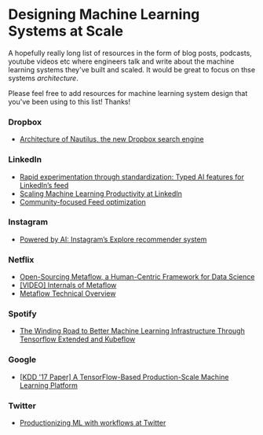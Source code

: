 # Designing Machine Learning Systems at Scale

A hopefully really long list of resources in the form of blog posts, podcasts, youtube videos etc where engineers talk and write about the machine learning systems they've built and scaled. It would be great to focus on thse systems _architecture_.

Please feel free to add resources for machine learning system design that you've been using to this list! Thanks!


### Dropbox
- [Architecture of Nautilus, the new Dropbox search engine](https://dropbox.tech/machine-learning/architecture-of-nautilus-the-new-dropbox-search-engine)

### LinkedIn
- [Rapid experimentation through standardization: Typed AI features for LinkedIn’s feed](https://engineering.linkedin.com/blog/2020/feed-typed-ai-features)
- [Scaling Machine Learning Productivity at LinkedIn](https://engineering.linkedin.com/blog/2019/01/scaling-machine-learning-productivity-at-linkedin)
- [Community-focused Feed optimization](https://engineering.linkedin.com/blog/2019/06/community-focused-feed-optimization)

### Instagram
- [Powered by AI: Instagram’s Explore recommender system](https://instagram-engineering.com/powered-by-ai-instagrams-explore-recommender-system-7ca901d2a882)

### Netflix
- [Open-Sourcing Metaflow, a Human-Centric Framework for Data Science](https://netflixtechblog.com/open-sourcing-metaflow-a-human-centric-framework-for-data-science-fa72e04a5d9?source=collection_home---4------6-----------------------)
- [[VIDEO] Internals of Metaflow](https://www.youtube.com/watch?v=8jTo3bVni3E&list=PLGEBSHR02XbhC-5Eqy7ERHxpuwiJHes4j)
- [Metaflow Technical Overview](https://docs.metaflow.org/internals-of-metaflow/technical-overview)

### Spotify
- [The Winding Road to Better Machine Learning Infrastructure Through Tensorflow Extended and Kubeflow](https://labs.spotify.com/2019/12/13/the-winding-road-to-better-machine-learning-infrastructure-through-tensorflow-extended-and-kubeflow/)

### Google
- [[KDD '17 Paper] A TensorFlow-Based Production-Scale Machine Learning Platform](https://research.google/pubs/pub43146/)

### Twitter
- [Productionizing ML with workflows at Twitter](https://blog.twitter.com/engineering/en_us/topics/insights/2018/ml-workflows.html)
